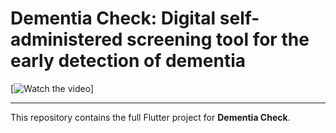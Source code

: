 # Dementia Check: Digital self-administered screening tool for the early detection of dementia

[![Watch the video](https://youtu.be/1EahXAR3NEU)]

--------

This repository contains the full Flutter project for **Dementia Check**.
